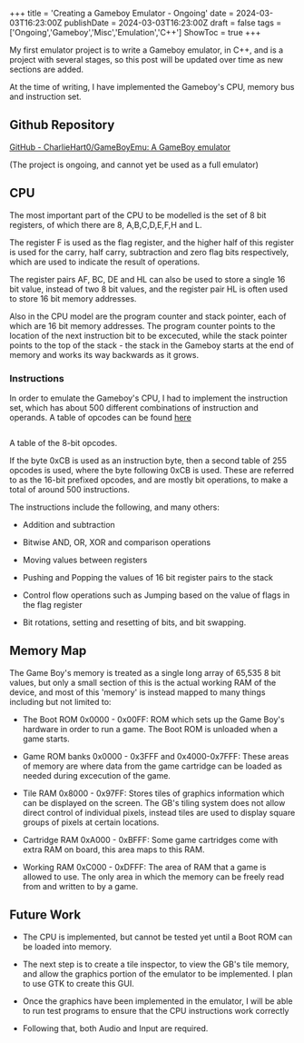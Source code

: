 +++
title = 'Creating a Gameboy Emulator - Ongoing'
date = 2024-03-03T16:23:00Z
publishDate = 2024-03-03T16:23:00Z
draft = false
tags = ['Ongoing','Gameboy','Misc','Emulation','C++']
ShowToc = true
+++

My first emulator project is to write a Gameboy emulator, in C++, and is a project with several stages, so this post will be updated over time as new sections are added.

At the time of writing, I have implemented the Gameboy's CPU, memory bus and instruction set.

## Github Repository

[GitHub - CharlieHart0/GameBoyEmu: A GameBoy emulator](https://github.com/CharlieHart0/GameBoyEmu)

(The project is ongoing, and cannot yet be used as a full emulator)

## CPU

The most important part of the CPU to be modelled is the set of 8 bit registers, of which there are 8, A,B,C,D,E,F,H and L.

The register F is used as the flag register, and the higher half of this register is used for the carry, half carry, subtraction and zero flag bits respectively, which are used to indicate the result of operations.

The register pairs AF, BC, DE and HL can also be used to store a single 16 bit value, instead of two 8 bit values, and the register pair HL is often used to store 16 bit memory addresses.

Also in the CPU model are the program counter and stack pointer, each of which are 16 bit memory addresses. The program counter points to the location of the next instruction bit to be excecuted, while the stack pointer points to the top of the stack - the stack in the Gameboy starts at the end of memory and works its way backwards as it grows.

### Instructions

In order to emulate the Gameboy's CPU, I had to implement the instruction set, which has about 500 different combinations of instruction and operands. A table of opcodes can be found [here](https://meganesu.github.io/generate-gb-opcodes/)

<img title="" src="https://imgur.com/oq7Mooa" alt="">

A table of the 8-bit opcodes. 

If the byte 0xCB is used as an instruction byte, then a second table of 255 opcodes is used, where the byte following 0xCB is used. These are referred to as the 16-bit prefixed opcodes, and are mostly bit operations, to make a total of around 500 instructions.

The instructions include the following, and many others:

- Addition and subtraction

- Bitwise AND, OR, XOR and comparison operations

- Moving values between registers

- Pushing and Popping the values of 16 bit register pairs to the stack

- Control flow operations such as Jumping based on the value of flags in the flag register

- Bit rotations, setting and resetting of bits, and bit swapping.

## Memory Map

The Game Boy's memory is treated as a single long array of 65,535 8 bit values, but only a small section of this is the actual working RAM of the device, and most of this 'memory' is instead mapped to many things including but not limited to:

- The Boot ROM 0x0000 - 0x00FF: ROM which sets up the Game Boy's hardware in order to run a game. The Boot ROM is unloaded when a game starts.

- Game ROM banks 0x0000 - 0x3FFF and 0x4000-0x7FFF: These areas of memory are where data from the game cartridge can be loaded as needed during excecution of the game.

- Tile RAM 0x8000 - 0x97FF: Stores tiles of graphics information which can be displayed on the screen. The GB's tiling system does not allow direct control of individual pixels, instead tiles are used to display square groups of pixels at certain locations.

- Cartridge RAM 0xA000 - 0xBFFF: Some game cartridges come with extra RAM on board, this area maps to this RAM.

- Working RAM 0xC000 - 0xDFFF: The area of RAM that a game is allowed to use. The only area in which the memory can be freely read from and written to by a game.

## Future Work

- The CPU is implemented, but cannot be tested yet until a Boot ROM can be loaded into memory.

- The next step is to create a tile inspector, to view the GB's tile memory, and allow the graphics portion of the emulator to be implemented. I plan to use GTK to create this GUI.

- Once the graphics have been implemented in the emulator, I will be able to run test programs to ensure that the CPU instructions work correctly

- Following that, both Audio and Input are required.
